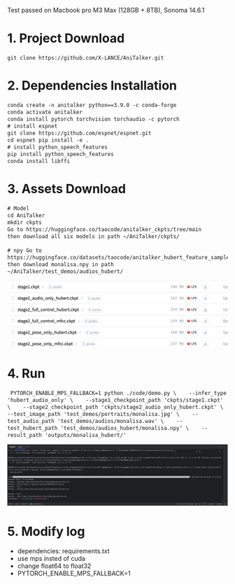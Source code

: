 Test passed on Macbook pro M3 Max (128GB + 8TB), Sonoma 14.6.1

# 1. Project Download

```
git clone https://github.com/X-LANCE/AniTalker.git  
```

# 2. Dependencies Installation

```
conda create -n anitalker python==3.9.0 -c conda-forge 
conda activate anitalker 
conda install pytorch torchvision torchaudio -c pytorch 
# install espnet 
git clone https://github.com/espnet/espnet.git 
cd espnet pip install -e . 
# install python_speech_features 
pip install python_speech_features 
conda install libffi 
```

# 3. Assets Download

```
# Model  
cd AniTalker 
mkdir ckpts 
Go to https://huggingface.co/taocode/anitalker_ckpts/tree/main  
then download all six models in path ~/AniTalker/ckpts/ 

# npy Go to https://huggingface.co/datasets/taocode/anitalker_hubert_feature_samples/blob/main/monalisa.npy  
then download monalisa.npy in path ~/AniTalker/test_demos/audios_hubert/ 
```
![](../assets/models_huggingface.png)
# 4. Run

```
 PYTORCH_ENABLE_MPS_FALLBACK=1 python ./code/demo.py \    --infer_type 'hubert_audio_only' \    --stage1_checkpoint_path 'ckpts/stage1.ckpt' \    --stage2_checkpoint_path 'ckpts/stage2_audio_only_hubert.ckpt' \    --test_image_path 'test_demos/portraits/monalisa.jpg' \    --test_audio_path 'test_demos/audios/monalisa.wav' \    --test_hubert_path 'test_demos/audios_hubert/monalisa.npy' \    --result_path 'outputs/monalisa_hubert/' 
```
![](../assets/results_run_on_macOS.png)

# 5. Modify log

- dependencies: requirements.txt
- use mps insted of cuda
- change float64 to float32
- PYTORCH_ENABLE_MPS_FALLBACK=1